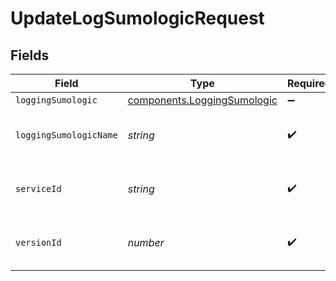 # UpdateLogSumologicRequest


## Fields

| Field                                                                             | Type                                                                              | Required                                                                          | Description                                                                       | Example                                                                           |
| --------------------------------------------------------------------------------- | --------------------------------------------------------------------------------- | --------------------------------------------------------------------------------- | --------------------------------------------------------------------------------- | --------------------------------------------------------------------------------- |
| `loggingSumologic`                                                                | [components.LoggingSumologic](../../../sdk/models/components/loggingsumologic.md) | :heavy_minus_sign:                                                                | N/A                                                                               |                                                                                   |
| `loggingSumologicName`                                                            | *string*                                                                          | :heavy_check_mark:                                                                | The name for the real-time logging configuration.                                 | test-log-endpoint                                                                 |
| `serviceId`                                                                       | *string*                                                                          | :heavy_check_mark:                                                                | Alphanumeric string identifying the service.                                      | SU1Z0isxPaozGVKXdv0eY                                                             |
| `versionId`                                                                       | *number*                                                                          | :heavy_check_mark:                                                                | Integer identifying a service version.                                            | 1                                                                                 |